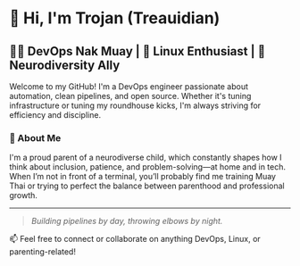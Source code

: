 # 👋 Hi, I'm Trojan (Treauidian)

## 🔧🥊  DevOps Nak Muay | 🐧 Linux Enthusiast | 🧠 Neurodiversity Ally

Welcome to my GitHub! I'm a DevOps engineer passionate about automation, clean pipelines, and open source. Whether it's tuning infrastructure or tuning my roundhouse kicks, I'm always striving for efficiency and discipline.

### 🧠 About Me
I'm a proud parent of a neurodiverse child, which constantly shapes how I think about inclusion, patience, and problem-solving—at home and in tech.  
When I’m not in front of a terminal, you’ll probably find me training Muay Thai or trying to perfect the balance between parenthood and professional growth.

---

> _Building pipelines by day, throwing elbows by night._

📫 Feel free to connect or collaborate on anything DevOps, Linux, or parenting-related!

